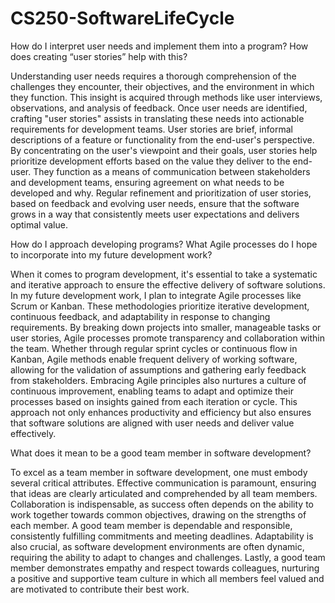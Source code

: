 # CS250-SoftwareLifeCycle
How do I interpret user needs and implement them into a program? How does creating “user stories” help with this?

Understanding user needs requires a thorough comprehension of the challenges they encounter, their objectives, and the environment in which they function. This insight is acquired through methods like user interviews, observations, and analysis of feedback. 
Once user needs are identified, crafting "user stories" assists in translating these needs into actionable requirements for development teams. User stories are brief, informal descriptions of a feature or functionality from the end-user's perspective. 
By concentrating on the user's viewpoint and their goals, user stories help prioritize development efforts based on the value they deliver to the end-user. They function as a means of communication between stakeholders and development teams, ensuring agreement on what needs to be developed and why. 
Regular refinement and prioritization of user stories, based on feedback and evolving user needs, ensure that the software grows in a way that consistently meets user expectations and delivers optimal value.

How do I approach developing programs? What Agile processes do I hope to incorporate into my future development work?

When it comes to program development, it's essential to take a systematic and iterative approach to ensure the effective delivery of software solutions. In my future development work, I plan to integrate Agile processes like Scrum or Kanban. 
These methodologies prioritize iterative development, continuous feedback, and adaptability in response to changing requirements. By breaking down projects into smaller, manageable tasks or user stories, Agile processes promote transparency and collaboration within the team. 
Whether through regular sprint cycles or continuous flow in Kanban, Agile methods enable frequent delivery of working software, allowing for the validation of assumptions and gathering early feedback from stakeholders. 
Embracing Agile principles also nurtures a culture of continuous improvement, enabling teams to adapt and optimize their processes based on insights gained from each iteration or cycle. 
This approach not only enhances productivity and efficiency but also ensures that software solutions are aligned with user needs and deliver value effectively.

What does it mean to be a good team member in software development?

To excel as a team member in software development, one must embody several critical attributes. Effective communication is paramount, ensuring that ideas are clearly articulated and comprehended by all team members. 
Collaboration is indispensable, as success often depends on the ability to work together towards common objectives, drawing on the strengths of each member. 
A good team member is dependable and responsible, consistently fulfilling commitments and meeting deadlines. Adaptability is also crucial, as software development environments are often dynamic, requiring the ability to adapt to changes and challenges. 
Lastly, a good team member demonstrates empathy and respect towards colleagues, nurturing a positive and supportive team culture in which all members feel valued and are motivated to contribute their best work.
